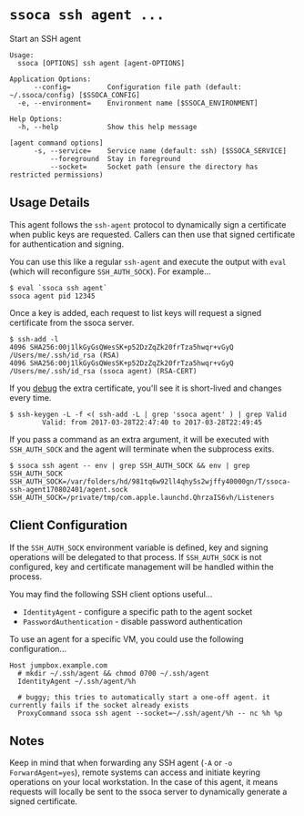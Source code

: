 # `ssoca ssh agent ...`

Start an SSH agent

    Usage:
      ssoca [OPTIONS] ssh agent [agent-OPTIONS]
    
    Application Options:
          --config=         Configuration file path (default: ~/.ssoca/config) [$SSOCA_CONFIG]
      -e, --environment=    Environment name [$SSOCA_ENVIRONMENT]
    
    Help Options:
      -h, --help            Show this help message
    
    [agent command options]
          -s, --service=    Service name (default: ssh) [$SSOCA_SERVICE]
              --foreground  Stay in foreground
              --socket=     Socket path (ensure the directory has restricted permissions)
    

## Usage Details

This agent follows the `ssh-agent` protocol to dynamically sign a certificate when public keys are requested. Callers can then use that signed certificate for authentication and signing.

You can use this like a regular `ssh-agent` and execute the output with `eval` (which will reconfigure `SSH_AUTH_SOCK`). For example...

    $ eval `ssoca ssh agent`
    ssoca agent pid 12345

Once a key is added, each request to list keys will request a signed certificate from the ssoca server.

    $ ssh-add -l
    4096 SHA256:00j1lkGyGsQWesSK+p52DzZqZk20frTza5hwqr+vGyQ /Users/me/.ssh/id_rsa (RSA)
    4096 SHA256:00j1lkGyGsQWesSK+p52DzZqZk20frTza5hwqr+vGyQ /Users/me/.ssh/id_rsa (ssoca agent) (RSA-CERT)

If you [debug](./#debugging) the extra certificate, you'll see it is short-lived and changes every time.

    $ ssh-keygen -L -f <( ssh-add -L | grep 'ssoca agent' ) | grep Valid
            Valid: from 2017-03-28T22:47:40 to 2017-03-28T22:49:45

If you pass a command as an extra argument, it will be executed with `SSH_AUTH_SOCK` and the agent will terminate when the subprocess exits.

    $ ssoca ssh agent -- env | grep SSH_AUTH_SOCK && env | grep SSH_AUTH_SOCK
    SSH_AUTH_SOCK=/var/folders/hd/981tq6w92ll4qhy5s2wjffy40000gn/T/ssoca-ssh-agent170802401/agent.sock
    SSH_AUTH_SOCK=/private/tmp/com.apple.launchd.QhrzaIS6vh/Listeners


## Client Configuration

If the `SSH_AUTH_SOCK` environment variable is defined, key and signing operations will be delegated to that process. If `SSH_AUTH_SOCK` is not configured, key and certificate management will be handled within the process.

You may find the following SSH client options useful...

 * `IdentityAgent` - configure a specific path to the agent socket
 * `PasswordAuthentication` - disable password authentication

To use an agent for a specific VM, you could use the following configuration...

    Host jumpbox.example.com
      # mkdir ~/.ssh/agent && chmod 0700 ~/.ssh/agent
      IdentityAgent ~/.ssh/agent/%h

      # buggy; this tries to automatically start a one-off agent. it currently fails if the socket already exists
      ProxyCommand ssoca ssh agent --socket=~/.ssh/agent/%h -- nc %h %p


## Notes

Keep in mind that when forwarding any SSH agent (`-A` or `-o ForwardAgent=yes`), remote systems can access and initiate keyring operations on your local workstation. In the case of this agent, it means requests will locally be sent to the ssoca server to dynamically generate a signed certificate.
